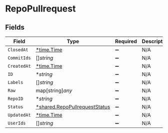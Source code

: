 # RepoPullrequest


## Fields

| Field                                                                                | Type                                                                                 | Required                                                                             | Description                                                                          |
| ------------------------------------------------------------------------------------ | ------------------------------------------------------------------------------------ | ------------------------------------------------------------------------------------ | ------------------------------------------------------------------------------------ |
| `ClosedAt`                                                                           | [*time.Time](https://pkg.go.dev/time#Time)                                           | :heavy_minus_sign:                                                                   | N/A                                                                                  |
| `CommitIds`                                                                          | []*string*                                                                           | :heavy_minus_sign:                                                                   | N/A                                                                                  |
| `CreatedAt`                                                                          | [*time.Time](https://pkg.go.dev/time#Time)                                           | :heavy_minus_sign:                                                                   | N/A                                                                                  |
| `ID`                                                                                 | **string*                                                                            | :heavy_minus_sign:                                                                   | N/A                                                                                  |
| `Labels`                                                                             | []*string*                                                                           | :heavy_minus_sign:                                                                   | N/A                                                                                  |
| `Raw`                                                                                | map[string]*any*                                                                     | :heavy_minus_sign:                                                                   | N/A                                                                                  |
| `RepoID`                                                                             | **string*                                                                            | :heavy_minus_sign:                                                                   | N/A                                                                                  |
| `Status`                                                                             | [*shared.RepoPullrequestStatus](../../../pkg/models/shared/repopullrequeststatus.md) | :heavy_minus_sign:                                                                   | N/A                                                                                  |
| `UpdatedAt`                                                                          | [*time.Time](https://pkg.go.dev/time#Time)                                           | :heavy_minus_sign:                                                                   | N/A                                                                                  |
| `UserIds`                                                                            | []*string*                                                                           | :heavy_minus_sign:                                                                   | N/A                                                                                  |